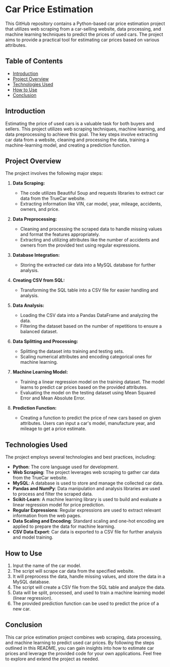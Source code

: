 # Car Price Estimation

This GitHub repository contains a Python-based car price estimation project that utilizes web scraping from a car-selling website, data processing, and machine learning techniques to predict the prices of used cars. The project aims to provide a practical tool for estimating car prices based on various attributes.

## Table of Contents

- [Introduction](#introduction)
- [Project Overview](#project-overview)
- [Technologies Used](#technologies-used)
- [How to Use](#how-to-use)
- [Conclusion](#conclusion)

## Introduction

Estimating the price of used cars is a valuable task for both buyers and sellers. This project utilizes web scraping techniques, machine learning, and data preprocessing to achieve this goal. The key steps involve extracting car data from a website, cleaning and processing the data, training a machine-learning model, and creating a prediction function.

## Project Overview

The project involves the following major steps:

1. **Data Scraping:**
   - The code utilizes Beautiful Soup and requests libraries to extract car data from the TrueCar website.
   - Extracting information like VIN, car model, year, mileage, accidents, owners, and price.

2. **Data Preprocessing:**
   - Cleaning and processing the scraped data to handle missing values and format the features appropriately.
   - Extracting and utilizing attributes like the number of accidents and owners from the provided text using regular expressions.

3. **Database Integration:**
   - Storing the extracted car data into a MySQL database for further analysis.

4. **Creating CSV from SQL:**
   - Transforming the SQL table into a CSV file for easier handling and analysis.

5. **Data Analysis:**
   - Loading the CSV data into a Pandas DataFrame and analyzing the data.
   - Filtering the dataset based on the number of repetitions to ensure a balanced dataset.

6. **Data Splitting and Processing:**
   - Splitting the dataset into training and testing sets.
   - Scaling numerical attributes and encoding categorical ones for machine learning.

7. **Machine Learning Model:**
   - Training a linear regression model on the training dataset. The model learns to predict car prices based on the provided attributes.
   - Evaluating the model on the testing dataset using Mean Squared Error and Mean Absolute Error.

8. **Prediction Function:**
   - Creating a function to predict the price of new cars based on given attributes. Users can input a car's model, manufacture year, and mileage to get a price estimate.

## Technologies Used

The project employs several technologies and best practices, including:

- **Python**: The core language used for development.
- **Web Scraping**: The project leverages web scraping to gather car data from the TrueCar website.
- **MySQL**: A database is used to store and manage the collected car data.
- **Pandas and NumPy**: Data manipulation and analysis libraries are used to process and filter the scraped data.
- **Scikit-Learn**: A machine learning library is used to build and evaluate a linear regression model for price prediction.
- **Regular Expressions**: Regular expressions are used to extract relevant information from the web pages.
- **Data Scaling and Encoding**: Standard scaling and one-hot encoding are applied to prepare the data for machine learning.
- **CSV Data Export**: Car data is exported to a CSV file for further analysis and model training.

## How to Use

1. Input the name of the car model.
2. The script will scrape car data from the specified website.
3. It will preprocess the data, handle missing values, and store the data in a MySQL database.
4. The script will create a CSV file from the SQL table and analyze the data.
5. Data will be split, processed, and used to train a machine learning model (linear regression).
6. The provided prediction function can be used to predict the price of a new car.

## Conclusion

This car price estimation project combines web scraping, data processing, and machine learning to predict used car prices. By following the steps outlined in this README, you can gain insights into how to estimate car prices and leverage the provided code for your own applications. Feel free to explore and extend the project as needed.
